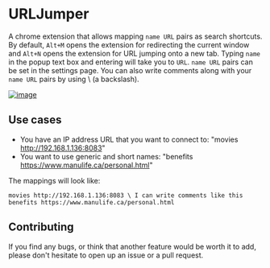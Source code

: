 # URLJumper
A chrome extension that allows mapping `name URL` pairs as search shortcuts.
By default, `Alt+M` opens the extension for redirecting the current window and `Alt+N` opens the
extension for URL jumping onto a new tab. Typing `name` in the popup text box and entering will take
you to `URL`. `name URL` pairs can be set in the settings page. You can also write comments along 
with your `name URL` pairs by using \\ (a backslash).

[![image](https://github.com/user-attachments/assets/a363098f-4993-4157-b9a4-79f5714c443c)](https://chromewebstore.google.com/detail/url-jumper/dbhbcgodajbjmemahnaigmlgjdkgghik)

## Use cases
- You have an IP address URL that you want to connect to: "movies http://192.168.1.136:8083"
- You want to use generic and short names: "benefits https://www.manulife.ca/personal.html"

The mappings will look like:
```
movies http://192.168.1.136:8083 \ I can write comments like this
benefits https://www.manulife.ca/personal.html
```

## Contributing
If you find any bugs, or think that another feature would be worth it to add, please
don't hesitate to open up an issue or a pull request.

